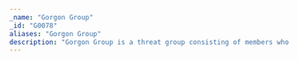 ```yaml
---
_name: "Gorgon Group"
_id: "G0078"
aliases: "Gorgon Group"
description: "Gorgon Group is a threat group consisting of members who are suspected to be Pakistan-based or have other connections to Pakistan. The group has performed a mix of criminal and targeted attacks, including campaigns against government organizations in the United Kingdom, Spain, Russia, and the United States. "
---
```

